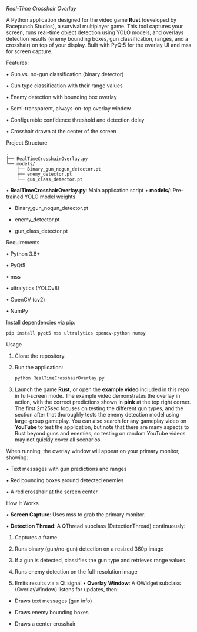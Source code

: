 *Real-Time Crosshair Overlay*

A Python application designed for the video game **Rust** (developed by Facepunch Studios), a survival multiplayer game. This tool captures your screen, runs real-time object detection using YOLO models, and overlays detection results (enemy bounding boxes, gun classification, ranges, and a crosshair) on top of your display. Built with PyQt5 for the overlay UI and mss for screen capture.

Features:

• Gun vs. no-gun classification (binary detector)

• Gun type classification with their range values

• Enemy detection with bounding box overlay

• Semi-transparent, always-on-top overlay window

• Configurable confidence threshold and detection delay

• Crosshair drawn at the center of the screen

Project Structure

```
.
├── RealTimeCrosshairOverlay.py
└── models/
    ├── Binary_gun_nogun_detector.pt
    ├── enemy_detector.pt
    └── gun_class_detector.pt
```

• **RealTimeCrosshairOverlay.py**: Main application script
• **models/**: Pre-trained YOLO model weights

* Binary\_gun\_nogun\_detector.pt
  
* enemy\_detector.pt
  
* gun\_class\_detector.pt
  

Requirements

• Python 3.8+

• PyQt5

• mss

• ultralytics (YOLOv8)

• OpenCV (cv2)

• NumPy

Install dependencies via pip:

```bash
pip install pyqt5 mss ultralytics opencv-python numpy
```

Usage

1. Clone the repository.
   
3. Run the application:
   

   ```bash
   python RealTimeCrosshairOverlay.py
   ```
5. Launch the game **Rust**, or open the **example video** included in this repo in full-screen mode. The example video demonstrates the overlay in action, with the correct predictions shown in **pink** at the top right corner. The first 2m25sec focuses on testing the different gun types, and the section after that thoroughly tests the enemy detection model using large-group gameplay. You can also search for any gameplay video on **YouTube** to test the application, but note that there are many aspects to Rust beyond guns and enemies, so testing on random YouTube videos may not quickly cover all scenarios.

When running, the overlay window will appear on your primary monitor, showing:

• Text messages with gun predictions and ranges

• Red bounding boxes around detected enemies

• A red crosshair at the screen center

How It Works

• **Screen Capture**: Uses mss to grab the primary monitor.

• **Detection Thread**: A QThread subclass (DetectionThread) continuously:

1. Captures a frame
   
3. Runs binary (gun/no-gun) detection on a resized 360p image
   
5. If a gun is detected, classifies the gun type and retrieves range values
   
7. Runs enemy detection on the full-resolution image
   
9. Emits results via a Qt signal
   • **Overlay Window**: A QWidget subclass (OverlayWindow) listens for updates, then:

* Draws text messages (gun info)
  
* Draws enemy bounding boxes
  
* Draws a center crosshair

